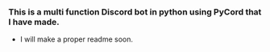 <h3> This is a multi function Discord bot in python using PyCord that I have made.</h3>

- I will make a proper readme soon.